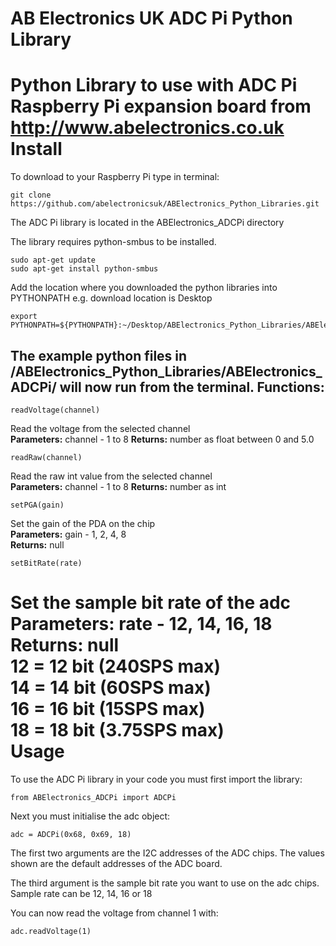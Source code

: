 AB Electronics UK ADC Pi Python Library
=====

Python Library to use with ADC Pi Raspberry Pi expansion board from http://www.abelectronics.co.uk
Install
====

To download to your Raspberry Pi type in terminal: 

```
git clone https://github.com/abelectronicsuk/ABElectronics_Python_Libraries.git
```

The ADC Pi library is located in the ABElectronics_ADCPi directory

The library requires python-smbus to be installed.
```
sudo apt-get update
sudo apt-get install python-smbus
```
Add the location where you downloaded the python libraries into PYTHONPATH e.g. download location is Desktop
```
export PYTHONPATH=${PYTHONPATH}:~/Desktop/ABElectronics_Python_Libraries/ABElectronics_ADCPi/
```

The example python files in /ABElectronics_Python_Libraries/ABElectronics_ADCPi/ will now run from the terminal.
Functions:
----------
```
readVoltage(channel) 
```
Read the voltage from the selected channel  
**Parameters:** channel - 1 to 8 
**Returns:** number as float between 0 and 5.0

```
readRaw(channel) 
```
Read the raw int value from the selected channel  
**Parameters:** channel - 1 to 8 
**Returns:** number as int

```
setPGA(gain)
```
Set the gain of the PDA on the chip  
**Parameters:** gain -  1, 2, 4, 8  
**Returns:** null

```
setBitRate(rate)
```
Set the sample bit rate of the adc  
**Parameters:** rate -  12, 14, 16, 18  
**Returns:** null  
12 = 12 bit (240SPS max)  
14 = 14 bit (60SPS max)  
16 = 16 bit (15SPS max)  
18 = 18 bit (3.75SPS max)  
Usage
====

To use the ADC Pi library in your code you must first import the library:
```
from ABElectronics_ADCPi import ADCPi
```
Next you must initialise the adc object:
```
adc = ADCPi(0x68, 0x69, 18)
```
The first two arguments are the I2C addresses of the ADC chips. The values shown are the default addresses of the ADC board.

The third argument is the sample bit rate you want to use on the adc chips. Sample rate can be 12, 14, 16 or 18

You can now read the voltage from channel 1 with:
```
adc.readVoltage(1)
```
